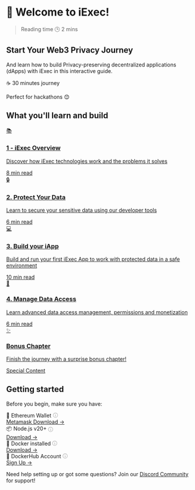 # 👋 Welcome to iExec!

> Reading time 🕒 2 mins

<div class="hero">
  <div>
    <h2>Start Your Web3 Privacy Journey</h2>
    <p>And learn how to build Privacy-preserving decentralized applications (dApps) with iExec in this interactive guide.</p>
    <div class="hero-time">
      <span class="hero-time-badge">☕ 30 minutes journey</span>
      <p>Perfect for hackathons 😊</p>
    </div>
  </div>
</div>

## What you'll learn and build

<div class="journey-grid">
  <a href="./1-overview" class="journey-card">
    <div class="card-icon">📚</div>
    <div class="card-content">
      <h3>1 - iExec Overview</h3>
      <p>Discover how iExec technologies work and the problems it solves</p>
      <div class="time-wrapper">
        <span class="time-estimate">8 min read</span>
      </div>
    </div>
  </a>

  <a href="./2-protectData" class="journey-card">
    <div class="card-icon">🔒</div>
    <div class="card-content">
      <h3>2. Protect Your Data</h3>
      <p>Learn to secure your sensitive data using our developer tools</p>
      <div class="time-wrapper">
        <span class="time-estimate">6 min read</span>
      </div>
    </div>
  </a>

  <a href="./3-buildIApp" class="journey-card">
    <div class="card-icon">💻</div>
    <div class="card-content">
      <h3>3. Build your iApp</h3>
      <p>Build and run your first iExec App to work with protected data in a safe environment</p>
      <div class="time-wrapper">
        <span class="time-estimate">10 min read</span>
      </div>
    </div>
  </a>
    
  <a href="./4-manageDataAccess" class="journey-card">
    <div class="card-icon">🔑</div>
    <div class="card-content">
      <h3>4. Manage Data Access</h3>
      <p>Learn advanced data access management, permissions and monetization</p>
      <div class="time-wrapper">
        <span class="time-estimate">6 min read</span>
      </div>
    </div>
  </a>
  
  <a href="./5-bonusChapter" class="journey-card special">
    <div class="card-icon">✨</div>
    <div class="card-content">
      <h3>Bonus Chapter</h3>
      <p>Finish the journey with a surprise bonus chapter!</p>
      <div class="time-wrapper">
        <span class="surprise-badge">Special Content</span>
      </div>
    </div>
  </a>
</div>

## Getting started

Before you begin, make sure you have:

<div class="requirements-list">
  <div class="requirement-item">
    <div class="req-title">🦊 Ethereum Wallet <div class="tooltip-container"><svg class="info-icon" viewBox="0 0 24 24" width="14" height="14"><path fill="currentColor" d="M13 7.5a1 1 0 11-2 0 1 1 0 012 0zm-3 3.75a.75.75 0 01.75-.75h1.5a.75.75 0 01.75.75v4.25h.75a.75.75 0 010 1.5h-3a.75.75 0 010-1.5h.75V12h-.75a.75.75 0 01-.75-.75z"/><path fill="currentColor" fill-rule="evenodd" d="M12 1C5.925 1 1 5.925 1 12s4.925 11 11 11 11-4.925 11-11S18.075 1 12 1zM2.5 12a9.5 9.5 0 1119 0 9.5 9.5 0 01-19 0z"/></svg><span class="tooltip-text">Required to interact with iExec sidechain Bellecour features, manage your data access permissions, and handle transactions on the iExec platform</span></div></div>
    <a target="_blank" href="https://chromewebstore.google.com/detail/metamask/nkbihfbeogaeaoehlefnkodbefgpgknn">Metamask Download →</a>
  </div>
  
  <div class="requirement-item">
    <div class="req-title">📦 Node.js v20+ <div class="tooltip-container"><svg class="info-icon" viewBox="0 0 24 24" width="14" height="14"><path fill="currentColor" d="M13 7.5a1 1 0 11-2 0 1 1 0 012 0zm-3 3.75a.75.75 0 01.75-.75h1.5a.75.75 0 01.75.75v4.25h.75a.75.75 0 010 1.5h-3a.75.75 0 010-1.5h.75V12h-.75a.75.75 0 01-.75-.75z"/><path fill="currentColor" fill-rule="evenodd" d="M12 1C5.925 1 1 5.925 1 12s4.925 11 11 11 11-4.925 11-11S18.075 1 12 1zM2.5 12a9.5 9.5 0 1119 0 9.5 9.5 0 01-19 0z"/></svg><span class="tooltip-text">Required runtime environment for running JavaScript code and managing project dependencies</span></div></div>
    <a target="_blank" href="https://nodejs.org/en/">Download →</a>
  </div>
   <div class="requirement-item">
    <div class="req-title">🐳 Docker installed <div class="tooltip-container"><svg class="info-icon" viewBox="0 0 24 24" width="14" height="14"><path fill="currentColor" d="M13 7.5a1 1 0 11-2 0 1 1 0 012 0zm-3 3.75a.75.75 0 01.75-.75h1.5a.75.75 0 01.75.75v4.25h.75a.75.75 0 010 1.5h-3a.75.75 0 010-1.5h.75V12h-.75a.75.75 0 01-.75-.75z"/><path fill="currentColor" fill-rule="evenodd" d="M12 1C5.925 1 1 5.925 1 12s4.925 11 11 11 11-4.925 11-11S18.075 1 12 1zM2.5 12a9.5 9.5 0 1119 0 9.5 9.5 0 01-19 0z"/></svg><span class="tooltip-text">Docker is essential for creating isolated containers that package your iExec applications with all dependencies. This ensures consistent and secure execution across different environments, especially in TEEs (Trusted Execution Environments)</span></div></div>
    <a target="_blank" href="https://docker.com/">Download →</a>
  </div>
  
  <div class="requirement-item">
    <div class="req-title">🐳 DockerHub Account <div class="tooltip-container"><svg class="info-icon" viewBox="0 0 24 24" width="14" height="14"><path fill="currentColor" d="M13 7.5a1 1 0 11-2 0 1 1 0 012 0zm-3 3.75a.75.75 0 01.75-.75h1.5a.75.75 0 01.75.75v4.25h.75a.75.75 0 010 1.5h-3a.75.75 0 010-1.5h.75V12h-.75a.75.75 0 01-.75-.75z"/><path fill="currentColor" fill-rule="evenodd" d="M12 1C5.925 1 1 5.925 1 12s4.925 11 11 11 11-4.925 11-11S18.075 1 12 1zM2.5 12a9.5 9.5 0 1119 0 9.5 9.5 0 01-19 0z"/></svg><span class="tooltip-text">Needed to publish and manage your iExec applications in containers for secure deployment</span></div></div>
    <a target="_blank" href="https://hub.docker.com/">Sign Up →</a>
  </div>

</div>

<div class="solution-note green">
  <p>Need help setting up or got some questions? Join our <a target="_blank" href="https://discord.gg/6yrgRH6ATD">Discord Community</a> for support!</p>
</div>

<style>
.tooltip-container {
  display: inline-flex;
  align-items: center;
  position: relative;
  margin-left: 4px;
  cursor: help;
}

.info-icon {
  opacity: 0.6;
  transition: opacity 0.2s;
  color: #666;
}

.tooltip-container:hover .info-icon {
  opacity: 1;
  color: #333;
}

.tooltip-text {
  visibility: hidden;
  position: absolute;
  bottom: 100%;
  left: 50%;
  transform: translateX(-50%);
  background-color: #2a2a2a;
  color: white;
  padding: 8px 12px;
  border-radius: 6px;
  font-size: 0.9em;
  width: max-content;
  max-width: 250px;
  box-shadow: 0 2px 8px rgba(0,0,0,0.15);
  z-index: 100;
  opacity: 0;
  transition: opacity 0.2s, visibility 0.2s;
}

.tooltip-text::after {
  content: '';
  position: absolute;
  top: 100%;
  left: 50%;
  transform: translateX(-50%);
  border-width: 6px;
  border-style: solid;
  border-color: #2a2a2a transparent transparent transparent;
}

.tooltip-container:hover .tooltip-text {
  visibility: visible;
  opacity: 1;
}

.req-title {
  position: relative;
  display: flex;
  align-items: center;
}
</style>
